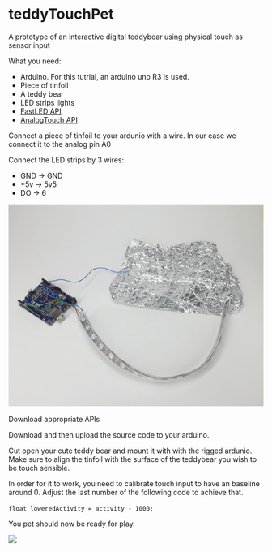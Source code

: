 # teddyTouchPet
A prototype of an interactive digital teddybear using physical touch as sensor input


What you need:
  - Arduino. For this tutrial, an arduino uno R3 is used.
  - Piece of tinfoil
  - A teddy bear
  - LED strips lights
  - [FastLED API](https://github.com/FastLED/FastLED)
  - [AnalogTouch API](https://github.com/NicoHood/AnalogTouch)

Connect a piece of tinfoil to your ardunio with a wire. 
In our case we connect it to the analog pin A0

Connect the LED strips by 3 wires: 
  - GND -> GND
  - +5v -> 5v5
  - DO  -> 6
  
  ![](tutorial_images/Internal.png?raw=true)

Download appropriate APIs

Download and then upload the source code to your arduino.

Cut open your cute teddy bear and mount it with with the rigged ardunio.
Make sure to align the tinfoil with the surface of the teddybear you wish to be touch sensible.

In order for it to work, you need to calibrate touch input to have an baseline around 0.
Adjust the last number of the following code to achieve that.

```float loweredActivity = activity - 1000;```

You pet should now be ready for play.

![](tutorial_images/teddy.png?raw=true)
